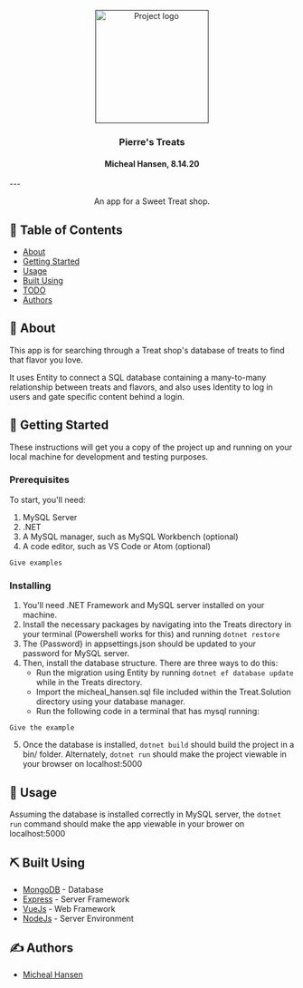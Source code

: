 <p align="center">
  <a href="" rel="noopener">
 <img width=200px height=200px src="https://i.imgur.com/6wj0hh6.jpg" alt="Project logo"></a>
</p>

<h3 align="center">Pierre's Treats</h3>
<h4 align="center">Micheal Hansen, 8.14.20</h4>
---

<p align="center"> An app for a Sweet Treat shop.
    <br> 
</p>

## 📝 Table of Contents

- [About](#about)
- [Getting Started](#getting_started)
- [Usage](#usage)
- [Built Using](#built_using)
- [TODO](../TODO.md)
- [Authors](#authors)

## 🧐 About <a name = "about"></a>

This app is for searching through a Treat shop's database of treats to find that flavor you love.

It uses Entity to connect a SQL database containing a many-to-many relationship between treats and flavors, and also uses Identity to log in users and gate specific content behind a login.

## 🏁 Getting Started <a name = "getting_started"></a>

These instructions will get you a copy of the project up and running on your local machine for development and testing purposes.

### Prerequisites

To start, you'll need:
1. MySQL Server
2. .NET
3. A MySQL manager, such as MySQL Workbench (optional)
4. A code editor, such as VS Code or Atom (optional)
   

```
Give examples
```

### Installing

1. You'll need .NET Framework and MySQL server installed on your machine.
2. Install the necessary packages by navigating into the Treats directory in your terminal (Powershell works for this) and running `dotnet restore`
3. The {Password} in appsettings.json should be updated to your password for MySQL server.
4. Then, install the database structure. There are three ways to do this:
   * Run the migration using Entity by running `dotnet ef database update` while in the Treats directory.
   * Import the micheal_hansen.sql file included within the Treat.Solution directory using your database manager.
   * Run the following code in a terminal that has mysql running:
```
Give the example
```
  
5. Once the database is installed, `dotnet build` should build the project in a bin/ folder. Alternately, `dotnet run` should make the project viewable in your browser on localhost:5000

## 🎈 Usage <a name="usage"></a>

Assuming the database is installed correctly in MySQL server, the `dotnet run` command should make the app viewable in your brower on localhost:5000

## ⛏️ Built Using <a name = "built_using"></a>

- [MongoDB](https://www.mongodb.com/) - Database
- [Express](https://expressjs.com/) - Server Framework
- [VueJs](https://vuejs.org/) - Web Framework
- [NodeJs](https://nodejs.org/en/) - Server Environment

## ✍️ Authors <a name = "authors"></a>

- [Micheal Hansen](https://github.com/Sudolphus)